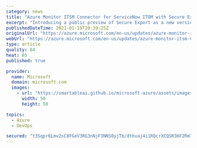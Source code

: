 ```yaml
---
category: news
title: "Azure Monitor ITSM Connector for ServiceNow ITOM with Secure Export"
excerpt: "Introducing a public preview of Secure Export as a new version of Azure Monitor ITSM Connector, providing integration with ServiceNow ITOM."
publishedDateTime: 2021-01-19T20:39:25Z
originalUrl: "https://azure.microsoft.com/en-us/updates/azure-monitor-itsm-connector-for-servicenow-itom-with-secure-export/"
webUrl: "https://azure.microsoft.com/en-us/updates/azure-monitor-itsm-connector-for-servicenow-itom-with-secure-export/"
type: article
quality: 84
heat: 85
published: true

provider:
  name: Microsoft
  domain: microsoft.com
  images:
    - url: "https://smartableai.github.io/microsoft-azure/assets/images/organizations/microsoft.com-50x50.jpg"
      width: 50
      height: 50

topics:
  - Azure
  - DevOps

secured: "t3Sqpr6Lmv2sC8FGeV3RG3nNjF3NNS0yjTb/dthvaj4i1RQcrXCQSR36F2Rm73qugU7dkxZmdsAjslpr/69ZCpowngcStHyUt/oLtSgFUpayatl2gHQZZ6/dBsKlSUUG0vH82Ql2658iQCuOnC0au2ShrcffBuv7FNDDWeXWdd4affiB+l8oaB/uHc8wqpGEMg/WydZ0tqIiqIzYWeJQ9DqIBINEup5U2hUbBpQL/4IBa7zFtB+hIXMznBJTLVsk24zsr4qqeo02jKszXEVWO0sSsTMgfONj6oGMyLMMFmiQeRIAFGb199pX+ItDtFgH9bA/ChcCAk5sF1wWth0mH4SB5+0UJsxHi1OA30CPtpE=;R3lk+TaPMfrk6tKdFnGvYQ=="
---
```


